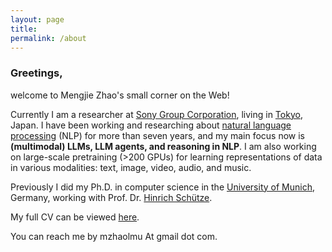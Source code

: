 ```yaml
---
layout: page
title: 
permalink: /about
---
```



### Greetings,

welcome to Mengjie Zhao's small corner on the Web!

Currently I am a researcher at [Sony Group
Corporation](https://www.sony.com/en/), living in
[Tokyo](https://en.wikipedia.org/wiki/Tokyo), Japan.  I have been
working and researching about [natural language
processing](https://en.wikipedia.org/wiki/Natural_language_processing)
(NLP) for more than seven years, and my main focus now is
**(multimodal) LLMs, LLM agents, and reasoning in NLP**.  I am also
working on large-scale pretraining (>200 GPUs) for learning
representations of data in various modalities: text, image, video,
audio, and music.


Previously I did my Ph.D. in computer science in the <a
href="https://en.wikipedia.org/wiki/Ludwig_Maximilian_University_of_Munich">University
of Munich</a>, Germany, working with Prof. Dr. <a
href="https://scholar.google.com/citations?user=qIL9dWUAAAAJ&hl=en">
Hinrich Sch&uuml;tze</a>.

My full CV can be viewed [here](https://drive.google.com/file/d/1nTFOphzpv1FnmrZQCHP3ZtNPp2G0YAsA/view?usp=drive_link).

You can reach me by mzhaolmu At gmail dot com.
